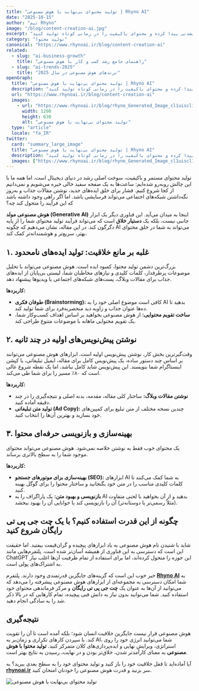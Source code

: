 ```yaml
---
title: "تولید محتوای بی‌نهایت با هوش مصنوعی | Rhyno AI"
date: "2025-10-15"
author: "تیم Rhyno"
image: "/blog/content-creation-ai.jpg"
excerpt: "یاد بگیرید چگونه با ابزارهای هوش مصنوعی و جایگزین‌های قدرتمند چت جی پی تی رایگان، ایده‌های تمام‌نشدنی پیدا کرده و محتوای باکیفیت را در زمانی کوتاه تولید کنید."
category: "تولید محتوا"
canonical: "https://www.rhynoai.ir/blog/content-creation-ai"
related:
  - slug: "ai-business-growth"
    title: "راهنمای جامع رشد کسب و کار با هوش مصنوعی"
  - slug: "ai-trends-2025"
    title: "ترندهای هوش مصنوعی در سال 2025"
openGraph:
  title: "تولید محتوای بی‌نهایت با هوش مصنوعی | Rhyno AI"
  description: "با جایگزین‌های قدرتمند چت جی پی تی رایگان، ایده‌های تمام‌نشدنی پیدا کرده و محتوای باکیفیت را در زمانی کوتاه تولید کنید."
  url: "https://www.rhynoai.ir/blog/content-creation-ai"
  images:
    - url: "https://www.rhynoai.ir/blog/rhyno_Generated_Image_cl1uiscl1uiscl1u.png"
      width: 1200
      height: 630
      alt: "تولید محتوای بی‌نهایت با هوش مصنوعی"
  type: "article"
  locale: "fa_IR"
twitter:
  card: "summary_large_image"
  title: "تولید محتوای بی‌نهایت با هوش مصنوعی | Rhyno AI"
  description: "با جایگزین‌های قدرتمند چت جی پی تی رایگان، ایده‌های تمام‌نشدنی پیدا کرده و محتوای باکیفیت را در زمانی کوتاه تولید کنید."
  images: ["https://www.rhynoai.ir/blog/rhyno_Generated_Image_cl1uiscl1uiscl1u.png"]
---
```


تولید محتوای مستمر و باکیفیت، سوخت اصلی رشد در دنیای دیجیتال است. اما همه ما با این چالش روبه‌رو شده‌ایم: ساعت‌ها به یک صفحه سفید خالی خیره می‌شویم و نمی‌دانیم از کجا شروع کنیم. فشار برای خلق ایده‌های جدید، نوشتن مقالات جذاب و به‌روز نگه‌داشتن شبکه‌های اجتماعی می‌تواند فرسایشی باشد. اما اگر راهی وجود داشته باشد که این فرآیند را متحول کند چه؟

**هوش مصنوعی مولد (Generative AI)** اینجا به میدان می‌آید. این فناوری دیگر یک ابزار جانبی نیست، بلکه یک **دستیار خلاق** است که می‌تواند فرآیند تولید محتوای شما را از پایه دگرگون کند. در این مقاله، نشان می‌دهیم که چگونه AI می‌تواند به شما در خلق محتوای بهتر، سریع‌تر و هوشمندانه‌تر کمک کند.

## ۱. غلبه بر مانع خلاقیت: تولید ایده‌های نامحدود

بزرگ‌ترین دشمن تولید محتوا، کمبود ایده است. هوش مصنوعی می‌تواند با تحلیل موضوعات پرطرفدار، کلمات کلیدی و نیازهای مخاطبان شما، لیستی بی‌پایان از ایده‌های جذاب برای مقالات وبلاگ، پست‌های شبکه‌های اجتماعی یا ویدیوها پیشنهاد دهد.

**کاربردها:**

- **طوفان فکری (Brainstorming):** کافی است موضوع اصلی خود را به AI بدهید تا ده‌ها عنوان جذاب و زاویه دید منحصربه‌فرد برای شما تولید کند.
- **ساخت تقویم محتوایی:** از هوش مصنوعی بخواهید بر اساس اهداف کسب‌وکار شما، یک تقویم محتوایی ماهانه با موضوعات متنوع طراحی کند.

## ۲. نوشتن پیش‌نویس‌های اولیه در چند ثانیه

وقت‌گیرترین بخش کار، نوشتن پیش‌نویس اولیه است. ابزارهای هوش مصنوعی می‌توانند بر اساس چند دستور ساده، یک پیش‌نویس کامل برای مقاله، ایمیل تبلیغاتی، یا کپشن اینستاگرام شما بنویسند. این پیش‌نویس شاید کامل نباشد، اما یک نقطه شروع عالی است که ۸۰٪ مسیر را برای شما طی می‌کند.

**کاربردها:**

- **نوشتن مقالات وبلاگ:** ساختار کلی مقاله، مقدمه، بدنه اصلی و نتیجه‌گیری را در چند دقیقه آماده کنید.
- **تولید متن تبلیغاتی (Ad Copy):** چندین نسخه مختلف از متن تبلیغ برای کمپین‌های خود بسازید و بهترین آن‌ها را انتخاب کنید.

## ۳. بهینه‌سازی و بازنویسی حرفه‌ای محتوا

یک محتوای خوب فقط به نوشتن خلاصه نمی‌شود. هوش مصنوعی می‌تواند محتوای موجود شما را به سطح بالاتری برساند.

**کاربردها:**

- **بهینه‌سازی برای موتورهای جستجو (SEO):** ابزارهای AI به شما کمک می‌کنند تا کلمات کلیدی مناسب را در متن خود بگنجانید و ساختار محتوا را برای گوگل بهینه کنید.
- **بازنویسی و بهبود متن:** یک پاراگراف را به AI بدهید و از آن بخواهید با لحنی متفاوت (مثلاً رسمی‌تر یا دوستانه‌تر) آن را بازنویسی کند یا خوانایی آن را بهبود ببخشد.

## چگونه از این قدرت استفاده کنیم؟ با یک چت جی پی تی رایگان شروع کنید

شاید با شنیدن نام هوش مصنوعی به یاد ابزارهای پیچیده و گران‌قیمت بیفتید. اما حقیقت این است که دسترسی به این فناوری از همیشه آسان‌تر شده است. پلتفرم‌هایی مانند ChatGPT این حوزه را متحول کرده‌اند، اما برای استفاده از تمام ظرفیت آن‌ها اغلب نیاز به اشتراک‌های پولی است.

خبر خوب این است که گزینه‌های جایگزین قدرتمندی وجود دارند. پلتفرم **[Rhyno AI](https://rhynoai.ir)** به شما امکان دسترسی به مجموعه‌ای از ابزارهای هوش مصنوعی پیشرفته را می‌دهد که می‌توانید از آن‌ها به عنوان یک **چت جی پی تی رایگان** و مرکز فرماندهی محتوای خود استفاده کنید. شما می‌توانید بدون نیاز به دانش فنی پیچیده، تمام کارهایی که در بالا ذکر شد را به سادگی انجام دهید.

## نتیجه‌گیری

هوش مصنوعی قرار نیست جایگزین خلاقیت انسان شود؛ بلکه آمده است تا آن را تقویت کند. با سپردن کارهای تکراری و زمان‌بر به AI، شما می‌توانید انرژی خود را روی استراتژی، ویرایش نهایی و ایده‌پردازی‌های کلان متمرکز کنید. **تولید محتوا با هوش مصنوعی** به معنای کارآمدتر شدن، خلاق‌تر بودن و در نهایت، رسیدن به نتایج بهتر است.

آیا آماده‌اید تا قفل خلاقیت خود را باز کنید و تولید محتوای خود را به سطح بعدی ببرید؟ به **[rhynoai.ir](https://rhynoai.ir)** سر بزنید و قدرت هوش مصنوعی را خودتان امتحان کنید.

![تولید محتوای بی‌نهایت با هوش مصنوعی](/blog/rhyno_Generated_Image_cl1uiscl1uiscl1u.png "تولید محتوای بی‌نهایت با هوش مصنوعی")